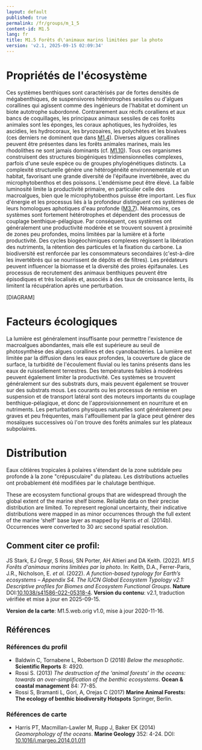 ```yaml
---
layout: default
published: true
permalink: /fr/groups/m_1_5
content-id: M1.5
lang: fr
title: M1.5 Forêts d\'animaux marins limitées par la photo
version: 'v2.1, 2025-09-15 02:09:34'
---
```




# Propriétés de l'écosystème
 
Ces systèmes benthiques sont caractérisés par de fortes densités de
mégabenthiques, de suspensivores hétérotrophes sessiles ou d\'algues
corallines qui agissent comme des ingénieurs de l\'habitat et dominent
un biote autotrophe subordonné. Contrairement aux récifs coralliens et
aux bancs de coquillages, les principaux animaux sessiles de ces forêts
animales sont les éponges, les coraux aphotiques, les hydroïdes, les
ascidies, les hydrocoraux, les bryozoaires, les polychètes et les
bivalves (ces derniers ne dominent que dans [M1.4](/explore/groups/M1.4)). Diverses algues
corallines peuvent être présentes dans les forêts animales marines, mais
les rhodolithes ne sont jamais dominants (cf. [M1.10](/explore/groups/M1.10)). Tous ces
organismes construisent des structures biogéniques tridimensionnelles
complexes, parfois d\'une seule espèce ou de groupes phylogénétiques
distincts. La complexité structurelle génère une hétérogénéité
environnementale et un habitat, favorisant une grande diversité de
l\'épifaune invertébrée, avec du microphytobenthos et des poissons.
L\'endémisme peut être élevé. La faible luminosité limite la
productivité primaire, en particulier celle des macroalgues, bien que le
microphytobenthos puisse être important. Les flux d\'énergie et les
processus liés à la profondeur distinguent ces systèmes de leurs
homologues aphotiques d\'eau profonde ([M3.7](/explore/groups/M3.7)). Néanmoins, ces systèmes
sont fortement hétérotrophes et dépendent des processus de couplage
benthique-pélagique. Par conséquent, ces systèmes ont généralement une
productivité modérée et se trouvent souvent à proximité de zones peu
profondes, moins limitées par la lumière et à forte productivité. Des
cycles biogéochimiques complexes régissent la libération des nutriments,
la rétention des particules et la fixation du carbone. La biodiversité
est renforcée par les consommateurs secondaires (c\'est-à-dire les
invertébrés qui se nourrissent de dépôts et de filtres). Les prédateurs
peuvent influencer la biomasse et la diversité des proies épifaunales.
Les processus de recrutement des animaux benthiques peuvent être
épisodiques et très localisés et, associés à des taux de croissance
lents, ils limitent la récupération après une perturbation.

[DIAGRAM]

# Facteurs écologiques
 
La lumière est généralement insuffisante pour permettre l\'existence de
macroalgues abondantes, mais elle est supérieure au seuil de
photosynthèse des algues corallines et des cyanobactéries. La lumière
est limitée par la diffusion dans les eaux profondes, la couverture de
glace de surface, la turbidité de l\'écoulement fluvial ou les tanins
présents dans les eaux de ruissellement terrestres. Des températures
faibles à modérées peuvent également limiter la productivité. Ces
systèmes se trouvent généralement sur des substrats durs, mais peuvent
également se trouver sur des substrats mous. Les courants ou les
processus de remise en suspension et de transport latéral sont des
moteurs importants du couplage benthique-pélagique, et donc de
l\'approvisionnement en nourriture et en nutriments. Les perturbations
physiques naturelles sont généralement peu graves et peu fréquentes,
mais l\'affouillement par la glace peut générer des mosaïques
successives où l\'on trouve des forêts animales sur les plateaux
subpolaires.
 
# Distribution
 
Eaux côtières tropicales à polaires s\'étendant de la zone subtidale peu
profonde à la zone \"crépusculaire\" du plateau. Les distributions
actuelles ont probablement été modifiées par le chalutage benthique.

These are ecosystem functional groups that are widespread through the global extent of the marine shelf biome. Reliable data on their precise distribution are limited. To represent regional uncertainty, their indicative distributions were mapped in as minor occurrences through the full extent of the marine ‘shelf’ base layer as mapped by Harris _et al._ (2014b). Occurrences were converted to 30 arc second spatial resolution.

## Comment citer ce profil:

JS Stark, EJ Gregr, S Rossi, SN Porter, AH Altieri and DA Keith. (2022). *M1.5 Forêts d\'animaux marins limitées par la photo*. In: Keith, D.A., Ferrer-Paris, J.R., Nicholson, E. *et al.* (2022). *A function-based typology for Earth’s ecosystems – Appendix S4. The IUCN Global Ecosystem Typology v2.1: Descriptive profiles for Biomes and Ecosystem Functional Groups*. **Nature** DOI:[10.1038/s41586-022-05318-4](https://doi.org/10.1038/s41586-022-05318-4).
**Version du contenu**: v2.1, traduction vérifiée et mise à jour en 2025-09-15.

**Version de la carte**: M1.5.web.orig v1.0, mise à jour 2020-11-16.

## Références

### Références du profil

* Baldwin C, Tornabene L, Robertson D  (2018) *Below the mesophotic*. **Scientific Reports** 8: 4920.
* Rossi S.  (2013) *The destruction of the ‘animal forests’ in the oceans: towards an over-simplification of the benthic ecosystems*. **Ocean & coastal management** 84: 77-85.
* Rossi S, Bramanti L, Gori, A, Orejas C  (2017) **Marine Animal Forests: The ecology of benthic biodiversity Hotspots** Springer, Berlin.

### Références de carte
* Harris PT, Macmillan-Lawler M, Rupp J, Baker EK  (2014) *Geomorphology of the oceans*. **Marine Geology** 352: 4-24. DOI: [10.1016/j.margeo.2014.01.011](http://doi.org/10.1016/j.margeo.2014.01.011)

